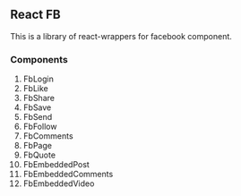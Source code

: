 ## React FB
  This is a library of react-wrappers for facebook component.

### Components
  1) FbLogin
  2) FbLike
  3) FbShare
  4) FbSave
  5) FbSend
  6) FbFollow
  7) FbComments
  8) FbPage
  9) FbQuote
  10) FbEmbeddedPost
  11) FbEmbeddedComments
  12) FbEmbeddedVideo
  